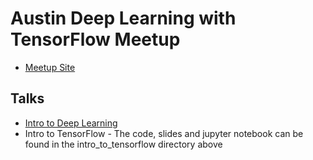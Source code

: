 # Austin Deep Learning with TensorFlow Meetup

* [Meetup Site](http://www.meetup.com/Austin-Deep-Learning-with-TensorFlow/)

## Talks

* [Intro to Deep Learning](https://www.dropbox.com/s/el0dx7l863s6w7j/intro-deep-learning.pdf?dl=1)
* Intro to TensorFlow - The code, slides and jupyter notebook can be found in the intro_to_tensorflow directory above
